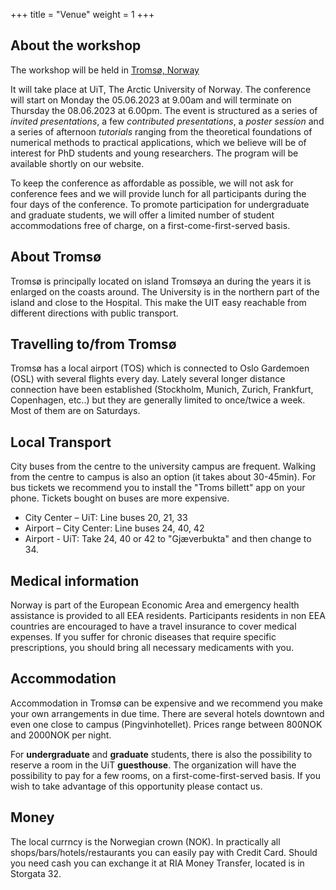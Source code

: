 +++
title = "Venue"
weight = 1
+++

## About the workshop

The workshop will be held in [Tromsø, Norway](https://www.visittromso.no/)

It will take place at UiT, The Arctic University of Norway.
The conference will start on Monday the 05.06.2023 at 9.00am and will terminate on Thursday the 08.06.2023 at 6.00pm. The event is structured as a series of *invited presentations*, a few *contributed presentations*, a *poster session* and a series of afternoon *tutorials* ranging from the theoretical foundations of numerical methods to practical applications, which we believe will be of interest for PhD students and young researchers. The program will be available shortly on our website.

To keep the conference as affordable as possible, we will not ask for conference fees and we will provide lunch for all participants during the four days of the conference. To promote participation for undergraduate and graduate students, we will offer a limited number of student accommodations free of charge, on a first-come-first-served basis.

## About Tromsø

Tromsø is principally located on island Tromsøya an during the years it is enlarged on the coasts around. The University is in the northern part of the island and close to the Hospital. This make the UIT easy reachable from different directions with public transport.

## Travelling to/from Tromsø

Tromsø has a local airport (TOS) which is connected to Oslo Gardemoen (OSL) with several flights every day. Lately several longer distance connection have been established (Stockholm, Munich, Zurich, Frankfurt, Copenhagen, etc..) but they are generally limited to once/twice a week. Most of them are on Saturdays.

## Local Transport

City buses from the centre to the university campus are frequent. Walking from the centre to campus is also an option (it takes about 30-45min).
For bus tickets we recommend you to install the "Troms billett" app on your phone. Tickets bought on buses are more expensive.

- City Center – UiT: Line buses 20, 21, 33
- Airport – City Center: Line buses 24, 40, 42
- Airport - UiT: Take 24, 40 or 42 to "Gjæverbukta" and then change to 34.

## Medical information

Norway is part of the European Economic Area and emergency health assistance is provided to all EEA residents. Participants residents in non EEA countries are encouraged to have a travel insurance to cover medical expenses.
If you suffer for chronic diseases that require specific prescriptions, you should bring all necessary medicaments with you.

## Accommodation

Accommodation in Tromsø can be expensive and we recommend you make your own arrangements in due time. There are several hotels downtown and even one close to campus (Pingvinhotellet). Prices range between 800NOK and 2000NOK per night.

For **undergraduate** and **graduate** students, there is also the possibility to reserve a room in the UiT **guesthouse**. The organization will have the possibility to pay for a few rooms, on a first-come-first-served basis. If you wish to take advantage of this opportunity please contact us.


## Money

The local currncy is the Norwegian crown (NOK). In practically all shops/bars/hotels/restaurants you can easily pay with Credit Card. Should you need cash you can exchange it at RIA Money Transfer, located is in Storgata 32.
